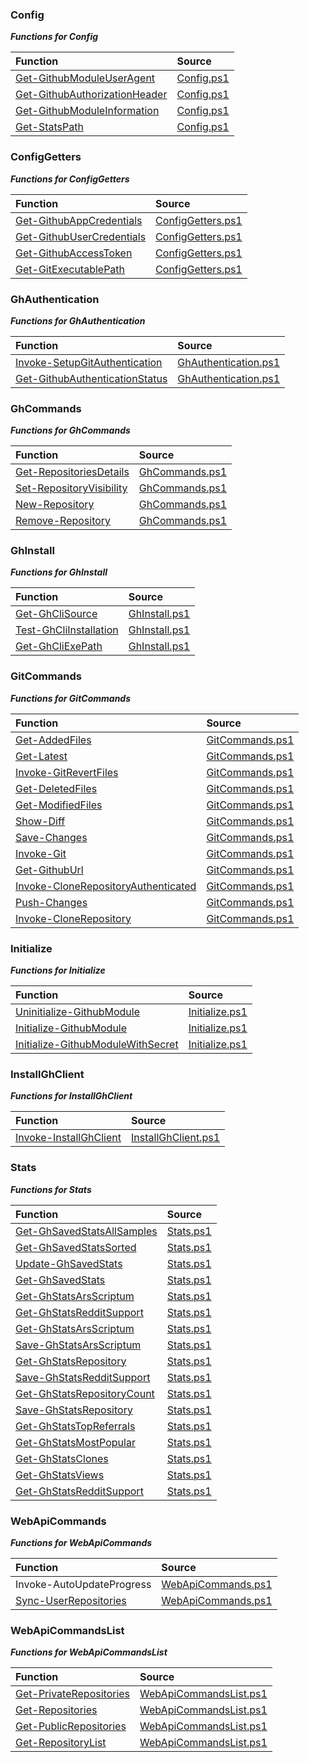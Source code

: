 
### Config

***Functions for Config***

|  **Function**                            |  **Source**                              |
|:-----------------------------------------|:-----------------------------------------|
| [Get-GithubModuleUserAgent](https://github.com/arsscriptum/PowerShell.Module.Github/blob/master/doc/Get-GithubModuleUserAgent.md)                | [Config.ps1](https://github.com/arsscriptum/PowerShell.Module.Github/blob/master/src/Config.ps1)                |
| [Get-GithubAuthorizationHeader](https://github.com/arsscriptum/PowerShell.Module.Github/blob/master/doc/Get-GithubAuthorizationHeader.md)            | [Config.ps1](https://github.com/arsscriptum/PowerShell.Module.Github/blob/master/src/Config.ps1)            |
| [Get-GithubModuleInformation](https://github.com/arsscriptum/PowerShell.Module.Github/blob/master/doc/Get-GithubModuleInformation.md)              | [Config.ps1](https://github.com/arsscriptum/PowerShell.Module.Github/blob/master/src/Config.ps1)              |
| [Get-StatsPath](https://github.com/arsscriptum/PowerShell.Module.Github/blob/master/doc/Get-StatsPath.md)                            | [Config.ps1](https://github.com/arsscriptum/PowerShell.Module.Github/blob/master/src/Config.ps1)                            |

### ConfigGetters

***Functions for ConfigGetters***

|  **Function**                            |  **Source**                              |
|:-----------------------------------------|:-----------------------------------------|
| [Get-GithubAppCredentials](https://github.com/arsscriptum/PowerShell.Module.Github/blob/master/doc/Get-GithubAppCredentials.md)                 | [ConfigGetters.ps1](https://github.com/arsscriptum/PowerShell.Module.Github/blob/master/src/ConfigGetters.ps1)                 |
| [Get-GithubUserCredentials](https://github.com/arsscriptum/PowerShell.Module.Github/blob/master/doc/Get-GithubUserCredentials.md)                | [ConfigGetters.ps1](https://github.com/arsscriptum/PowerShell.Module.Github/blob/master/src/ConfigGetters.ps1)                |
| [Get-GithubAccessToken](https://github.com/arsscriptum/PowerShell.Module.Github/blob/master/doc/Get-GithubAccessToken.md)                    | [ConfigGetters.ps1](https://github.com/arsscriptum/PowerShell.Module.Github/blob/master/src/ConfigGetters.ps1)                    |
| [Get-GitExecutablePath](https://github.com/arsscriptum/PowerShell.Module.Github/blob/master/doc/Get-GitExecutablePath.md)                    | [ConfigGetters.ps1](https://github.com/arsscriptum/PowerShell.Module.Github/blob/master/src/ConfigGetters.ps1)                    |

### GhAuthentication

***Functions for GhAuthentication***

|  **Function**                            |  **Source**                              |
|:-----------------------------------------|:-----------------------------------------|
| [Invoke-SetupGitAuthentication](https://github.com/arsscriptum/PowerShell.Module.Github/blob/master/doc/Invoke-SetupGitAuthentication.md)            | [GhAuthentication.ps1](https://github.com/arsscriptum/PowerShell.Module.Github/blob/master/src/GhAuthentication.ps1)            |
| [Get-GithubAuthenticationStatus](https://github.com/arsscriptum/PowerShell.Module.Github/blob/master/doc/Get-GithubAuthenticationStatus.md)           | [GhAuthentication.ps1](https://github.com/arsscriptum/PowerShell.Module.Github/blob/master/src/GhAuthentication.ps1)           |

### GhCommands

***Functions for GhCommands***

|  **Function**                            |  **Source**                              |
|:-----------------------------------------|:-----------------------------------------|
| [Get-RepositoriesDetails](https://github.com/arsscriptum/PowerShell.Module.Github/blob/master/doc/Get-RepositoriesDetails.md)                  | [GhCommands.ps1](https://github.com/arsscriptum/PowerShell.Module.Github/blob/master/src/GhCommands.ps1)                  |
| [Set-RepositoryVisibility](https://github.com/arsscriptum/PowerShell.Module.Github/blob/master/doc/Set-RepositoryVisibility.md)                 | [GhCommands.ps1](https://github.com/arsscriptum/PowerShell.Module.Github/blob/master/src/GhCommands.ps1)                 |
| [New-Repository](https://github.com/arsscriptum/PowerShell.Module.Github/blob/master/doc/New-Repository.md)                           | [GhCommands.ps1](https://github.com/arsscriptum/PowerShell.Module.Github/blob/master/src/GhCommands.ps1)                           |
| [Remove-Repository](https://github.com/arsscriptum/PowerShell.Module.Github/blob/master/doc/Remove-Repository.md)                        | [GhCommands.ps1](https://github.com/arsscriptum/PowerShell.Module.Github/blob/master/src/GhCommands.ps1)                        |

### GhInstall

***Functions for GhInstall***

|  **Function**                            |  **Source**                              |
|:-----------------------------------------|:-----------------------------------------|
| [Get-GhCliSource](https://github.com/arsscriptum/PowerShell.Module.Github/blob/master/doc/Get-GhCliSource.md)                          | [GhInstall.ps1](https://github.com/arsscriptum/PowerShell.Module.Github/blob/master/src/GhInstall.ps1)                          |
| [Test-GhCliInstallation](https://github.com/arsscriptum/PowerShell.Module.Github/blob/master/doc/Test-GhCliInstallation.md)                   | [GhInstall.ps1](https://github.com/arsscriptum/PowerShell.Module.Github/blob/master/src/GhInstall.ps1)                   |
| [Get-GhCliExePath](https://github.com/arsscriptum/PowerShell.Module.Github/blob/master/doc/Get-GhCliExePath.md)                         | [GhInstall.ps1](https://github.com/arsscriptum/PowerShell.Module.Github/blob/master/src/GhInstall.ps1)                         |

### GitCommands

***Functions for GitCommands***

|  **Function**                            |  **Source**                              |
|:-----------------------------------------|:-----------------------------------------|
| [Get-AddedFiles](https://github.com/arsscriptum/PowerShell.Module.Github/blob/master/doc/Get-AddedFiles.md)                           | [GitCommands.ps1](https://github.com/arsscriptum/PowerShell.Module.Github/blob/master/src/GitCommands.ps1)                           |
| [Get-Latest](https://github.com/arsscriptum/PowerShell.Module.Github/blob/master/doc/Get-Latest.md)                               | [GitCommands.ps1](https://github.com/arsscriptum/PowerShell.Module.Github/blob/master/src/GitCommands.ps1)                               |
| [Invoke-GitRevertFiles](https://github.com/arsscriptum/PowerShell.Module.Github/blob/master/doc/Invoke-GitRevertFiles.md)                    | [GitCommands.ps1](https://github.com/arsscriptum/PowerShell.Module.Github/blob/master/src/GitCommands.ps1)                    |
| [Get-DeletedFiles](https://github.com/arsscriptum/PowerShell.Module.Github/blob/master/doc/Get-DeletedFiles.md)                         | [GitCommands.ps1](https://github.com/arsscriptum/PowerShell.Module.Github/blob/master/src/GitCommands.ps1)                         |
| [Get-ModifiedFiles](https://github.com/arsscriptum/PowerShell.Module.Github/blob/master/doc/Get-ModifiedFiles.md)                        | [GitCommands.ps1](https://github.com/arsscriptum/PowerShell.Module.Github/blob/master/src/GitCommands.ps1)                        |
| [Show-Diff](https://github.com/arsscriptum/PowerShell.Module.Github/blob/master/doc/Show-Diff.md)                                | [GitCommands.ps1](https://github.com/arsscriptum/PowerShell.Module.Github/blob/master/src/GitCommands.ps1)                                |
| [Save-Changes](https://github.com/arsscriptum/PowerShell.Module.Github/blob/master/doc/Save-Changes.md)                             | [GitCommands.ps1](https://github.com/arsscriptum/PowerShell.Module.Github/blob/master/src/GitCommands.ps1)                             |
| [Invoke-Git](https://github.com/arsscriptum/PowerShell.Module.Github/blob/master/doc/Invoke-Git.md)                               | [GitCommands.ps1](https://github.com/arsscriptum/PowerShell.Module.Github/blob/master/src/GitCommands.ps1)                               |
| [Get-GithubUrl](https://github.com/arsscriptum/PowerShell.Module.Github/blob/master/doc/Get-GithubUrl.md)                            | [GitCommands.ps1](https://github.com/arsscriptum/PowerShell.Module.Github/blob/master/src/GitCommands.ps1)                            |
| [Invoke-CloneRepositoryAuthenticated](https://github.com/arsscriptum/PowerShell.Module.Github/blob/master/doc/Invoke-CloneRepositoryAuthenticated.md)      | [GitCommands.ps1](https://github.com/arsscriptum/PowerShell.Module.Github/blob/master/src/GitCommands.ps1)      |
| [Push-Changes](https://github.com/arsscriptum/PowerShell.Module.Github/blob/master/doc/Push-Changes.md)                             | [GitCommands.ps1](https://github.com/arsscriptum/PowerShell.Module.Github/blob/master/src/GitCommands.ps1)                             |
| [Invoke-CloneRepository](https://github.com/arsscriptum/PowerShell.Module.Github/blob/master/doc/Invoke-CloneRepository.md)                   | [GitCommands.ps1](https://github.com/arsscriptum/PowerShell.Module.Github/blob/master/src/GitCommands.ps1)                   |

### Initialize

***Functions for Initialize***

|  **Function**                            |  **Source**                              |
|:-----------------------------------------|:-----------------------------------------|
| [Uninitialize-GithubModule](https://github.com/arsscriptum/PowerShell.Module.Github/blob/master/doc/Uninitialize-GithubModule.md)                | [Initialize.ps1](https://github.com/arsscriptum/PowerShell.Module.Github/blob/master/src/Initialize.ps1)                |
| [Initialize-GithubModule](https://github.com/arsscriptum/PowerShell.Module.Github/blob/master/doc/Initialize-GithubModule.md)                  | [Initialize.ps1](https://github.com/arsscriptum/PowerShell.Module.Github/blob/master/src/Initialize.ps1)                  |
| [Initialize-GithubModuleWithSecret](https://github.com/arsscriptum/PowerShell.Module.Github/blob/master/doc/Initialize-GithubModuleWithSecret.md)        | [Initialize.ps1](https://github.com/arsscriptum/PowerShell.Module.Github/blob/master/src/Initialize.ps1)        |

### InstallGhClient

***Functions for InstallGhClient***

|  **Function**                            |  **Source**                              |
|:-----------------------------------------|:-----------------------------------------|
| [Invoke-InstallGhClient](https://github.com/arsscriptum/PowerShell.Module.Github/blob/master/doc/Invoke-InstallGhClient.md)                   | [InstallGhClient.ps1](https://github.com/arsscriptum/PowerShell.Module.Github/blob/master/src/InstallGhClient.ps1)                   |

### Stats

***Functions for Stats***

|  **Function**                            |  **Source**                              |
|:-----------------------------------------|:-----------------------------------------|
| [Get-GhSavedStatsAllSamples](https://github.com/arsscriptum/PowerShell.Module.Github/blob/master/doc/Get-GhSavedStatsAllSamples.md)               | [Stats.ps1](https://github.com/arsscriptum/PowerShell.Module.Github/blob/master/src/Stats.ps1)               |
| [Get-GhSavedStatsSorted](https://github.com/arsscriptum/PowerShell.Module.Github/blob/master/doc/Get-GhSavedStatsSorted.md)                   | [Stats.ps1](https://github.com/arsscriptum/PowerShell.Module.Github/blob/master/src/Stats.ps1)                   |
| [Update-GhSavedStats](https://github.com/arsscriptum/PowerShell.Module.Github/blob/master/doc/Update-GhSavedStats.md)                      | [Stats.ps1](https://github.com/arsscriptum/PowerShell.Module.Github/blob/master/src/Stats.ps1)                      |
| [Get-GhSavedStats](https://github.com/arsscriptum/PowerShell.Module.Github/blob/master/doc/Get-GhSavedStats.md)                         | [Stats.ps1](https://github.com/arsscriptum/PowerShell.Module.Github/blob/master/src/Stats.ps1)                         |
| [Get-GhStatsArsScriptum](https://github.com/arsscriptum/PowerShell.Module.Github/blob/master/doc/Get-GhStatsArsScriptum.md)                   | [Stats.ps1](https://github.com/arsscriptum/PowerShell.Module.Github/blob/master/src/Stats.ps1)                   |
| [Get-GhStatsRedditSupport](https://github.com/arsscriptum/PowerShell.Module.Github/blob/master/doc/Get-GhStatsRedditSupport.md)                 | [Stats.ps1](https://github.com/arsscriptum/PowerShell.Module.Github/blob/master/src/Stats.ps1)                 |
| [Get-GhStatsArsScriptum](https://github.com/arsscriptum/PowerShell.Module.Github/blob/master/doc/Get-GhStatsArsScriptum.md)                   | [Stats.ps1](https://github.com/arsscriptum/PowerShell.Module.Github/blob/master/src/Stats.ps1)                   |
| [Save-GhStatsArsScriptum](https://github.com/arsscriptum/PowerShell.Module.Github/blob/master/doc/Save-GhStatsArsScriptum.md)                  | [Stats.ps1](https://github.com/arsscriptum/PowerShell.Module.Github/blob/master/src/Stats.ps1)                  |
| [Get-GhStatsRepository](https://github.com/arsscriptum/PowerShell.Module.Github/blob/master/doc/Get-GhStatsRepository.md)                    | [Stats.ps1](https://github.com/arsscriptum/PowerShell.Module.Github/blob/master/src/Stats.ps1)                    |
| [Save-GhStatsRedditSupport](https://github.com/arsscriptum/PowerShell.Module.Github/blob/master/doc/Save-GhStatsRedditSupport.md)                | [Stats.ps1](https://github.com/arsscriptum/PowerShell.Module.Github/blob/master/src/Stats.ps1)                |
| [Get-GhStatsRepositoryCount](https://github.com/arsscriptum/PowerShell.Module.Github/blob/master/doc/Get-GhStatsRepositoryCount.md)               | [Stats.ps1](https://github.com/arsscriptum/PowerShell.Module.Github/blob/master/src/Stats.ps1)               |
| [Save-GhStatsRepository](https://github.com/arsscriptum/PowerShell.Module.Github/blob/master/doc/Save-GhStatsRepository.md)                   | [Stats.ps1](https://github.com/arsscriptum/PowerShell.Module.Github/blob/master/src/Stats.ps1)                   |
| [Get-GhStatsTopReferrals](https://github.com/arsscriptum/PowerShell.Module.Github/blob/master/doc/Get-GhStatsTopReferrals.md)                  | [Stats.ps1](https://github.com/arsscriptum/PowerShell.Module.Github/blob/master/src/Stats.ps1)                  |
| [Get-GhStatsMostPopular](https://github.com/arsscriptum/PowerShell.Module.Github/blob/master/doc/Get-GhStatsMostPopular.md)                   | [Stats.ps1](https://github.com/arsscriptum/PowerShell.Module.Github/blob/master/src/Stats.ps1)                   |
| [Get-GhStatsClones](https://github.com/arsscriptum/PowerShell.Module.Github/blob/master/doc/Get-GhStatsClones.md)                        | [Stats.ps1](https://github.com/arsscriptum/PowerShell.Module.Github/blob/master/src/Stats.ps1)                        |
| [Get-GhStatsViews](https://github.com/arsscriptum/PowerShell.Module.Github/blob/master/doc/Get-GhStatsViews.md)                         | [Stats.ps1](https://github.com/arsscriptum/PowerShell.Module.Github/blob/master/src/Stats.ps1)                         |
| [Get-GhStatsRedditSupport](https://github.com/arsscriptum/PowerShell.Module.Github/blob/master/doc/Get-GhStatsRedditSupport.md)                 | [Stats.ps1](https://github.com/arsscriptum/PowerShell.Module.Github/blob/master/src/Stats.ps1)                 |

### WebApiCommands

***Functions for WebApiCommands***

|  **Function**                            |  **Source**                              |
|:-----------------------------------------|:-----------------------------------------|
| Invoke-AutoUpdateProgress                | [WebApiCommands.ps1](https://github.com/arsscriptum/PowerShell.Module.Github/blob/master/src/WebApiCommands.ps1)                |
| [Sync-UserRepositories](https://github.com/arsscriptum/PowerShell.Module.Github/blob/master/doc/Sync-UserRepositories.md)                    | [WebApiCommands.ps1](https://github.com/arsscriptum/PowerShell.Module.Github/blob/master/src/WebApiCommands.ps1)                    |

### WebApiCommandsList

***Functions for WebApiCommandsList***

|  **Function**                            |  **Source**                              |
|:-----------------------------------------|:-----------------------------------------|
| [Get-PrivateRepositories](https://github.com/arsscriptum/PowerShell.Module.Github/blob/master/doc/Get-PrivateRepositories.md)                  | [WebApiCommandsList.ps1](https://github.com/arsscriptum/PowerShell.Module.Github/blob/master/src/WebApiCommandsList.ps1)                  |
| [Get-Repositories](https://github.com/arsscriptum/PowerShell.Module.Github/blob/master/doc/Get-Repositories.md)                         | [WebApiCommandsList.ps1](https://github.com/arsscriptum/PowerShell.Module.Github/blob/master/src/WebApiCommandsList.ps1)                         |
| [Get-PublicRepositories](https://github.com/arsscriptum/PowerShell.Module.Github/blob/master/doc/Get-PublicRepositories.md)                   | [WebApiCommandsList.ps1](https://github.com/arsscriptum/PowerShell.Module.Github/blob/master/src/WebApiCommandsList.ps1)                   |
| [Get-RepositoryList](https://github.com/arsscriptum/PowerShell.Module.Github/blob/master/doc/Get-RepositoryList.md)                       | [WebApiCommandsList.ps1](https://github.com/arsscriptum/PowerShell.Module.Github/blob/master/src/WebApiCommandsList.ps1)                       |
